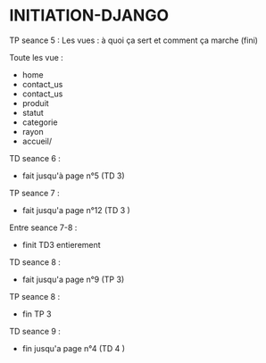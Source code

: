 # INITIATION-DJANGO
TP seance 5 :
Les vues : à quoi ça sert et comment ça marche (fini)  

Toute les vue : 
- home
- contact_us
- contact_us
- produit
- statut
- categorie
- rayon
- accueil/<param>

TD seance 6 : 
 - fait jusqu'à page n°5 (TD 3)

TP seance 7 :
 - fait jusqu'a page n°12 (TD 3 )

Entre seance 7-8 : 
 - finit TD3 entierement 

TD seance 8 : 
 - fait jusqu'a page n°9 (TP 3)

TP seance 8 : 
 - fin TP 3

TD seance 9 : 
 - fin jusqu'a page n°4 (TD 4 )